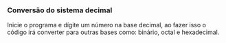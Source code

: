 ### Conversão do sistema decimal
Inicie o programa e dígite um número na base decimal, ao fazer isso o código irá converter para outras bases como: binário, octal e hexadecimal.
